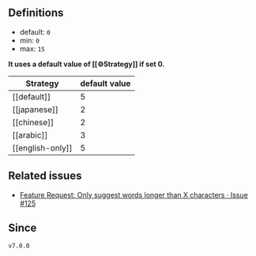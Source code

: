 ## Definitions

- default: `0`
- min: `0`
- max: `15`

**It uses a default value of [[⚙️Strategy]] if set 0.**

| Strategy         | default value |
| ---------------- | ------------- |
| [[default]]      | 5             |
| [[japanese]]     | 2             |
| [[chinese]]      | 2             |
| [[arabic]]       | 3             |
| [[english-only]] | 5             |

## Related issues

- [Feature Request: Only suggest words longer than X characters · Issue \#125](https://github.com/tadashi-aikawa/obsidian-various-complements-plugin/issues/125)

## Since

`v7.0.0`
